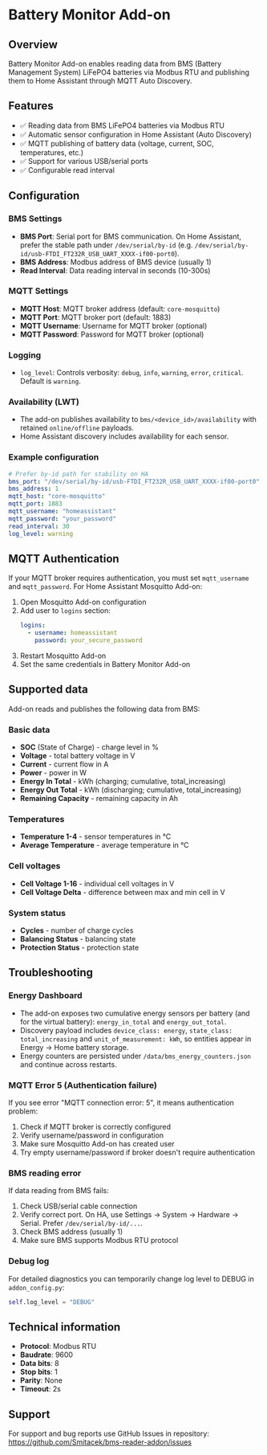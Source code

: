 # Battery Monitor Add-on

## Overview

Battery Monitor Add-on enables reading data from BMS (Battery Management System) LiFePO4 batteries via Modbus RTU and publishing them to Home Assistant through MQTT Auto Discovery.

## Features

- ✅ Reading data from BMS LiFePO4 batteries via Modbus RTU
- ✅ Automatic sensor configuration in Home Assistant (Auto Discovery)
- ✅ MQTT publishing of battery data (voltage, current, SOC, temperatures, etc.)
- ✅ Support for various USB/serial ports
- ✅ Configurable read interval

## Configuration

### BMS Settings

- **BMS Port**: Serial port for BMS communication. On Home Assistant, prefer the stable path under `/dev/serial/by-id` (e.g. `/dev/serial/by-id/usb-FTDI_FT232R_USB_UART_XXXX-if00-port0`).
- **BMS Address**: Modbus address of BMS device (usually 1)
- **Read Interval**: Data reading interval in seconds (10-300s)

### MQTT Settings

- **MQTT Host**: MQTT broker address (default: `core-mosquitto`)
- **MQTT Port**: MQTT broker port (default: 1883)
- **MQTT Username**: Username for MQTT broker (optional)
- **MQTT Password**: Password for MQTT broker (optional)

### Logging

- `log_level`: Controls verbosity: `debug`, `info`, `warning`, `error`, `critical`. Default is `warning`.

### Availability (LWT)

- The add-on publishes availability to `bms/<device_id>/availability` with retained `online/offline` payloads.
- Home Assistant discovery includes availability for each sensor.

### Example configuration

```yaml
# Prefer by-id path for stability on HA
bms_port: "/dev/serial/by-id/usb-FTDI_FT232R_USB_UART_XXXX-if00-port0"
bms_address: 1
mqtt_host: "core-mosquitto"
mqtt_port: 1883
mqtt_username: "homeassistant"
mqtt_password: "your_password"
read_interval: 30
log_level: warning
```

## MQTT Authentication

If your MQTT broker requires authentication, you must set `mqtt_username` and `mqtt_password`. For Home Assistant Mosquitto Add-on:

1. Open Mosquitto Add-on configuration
2. Add user to `logins` section:
   ```yaml
   logins:
     - username: homeassistant
       password: your_secure_password
   ```
3. Restart Mosquitto Add-on
4. Set the same credentials in Battery Monitor Add-on

## Supported data

Add-on reads and publishes the following data from BMS:

### Basic data
- **SOC** (State of Charge) - charge level in %
- **Voltage** - total battery voltage in V
- **Current** - current flow in A
- **Power** - power in W
- **Energy In Total** - kWh (charging; cumulative, total_increasing)
- **Energy Out Total** - kWh (discharging; cumulative, total_increasing)
- **Remaining Capacity** - remaining capacity in Ah

### Temperatures
- **Temperature 1-4** - sensor temperatures in °C
- **Average Temperature** - average temperature in °C

### Cell voltages
- **Cell Voltage 1-16** - individual cell voltages in V
- **Cell Voltage Delta** - difference between max and min cell in V

### System status
- **Cycles** - number of charge cycles
- **Balancing Status** - balancing state
- **Protection Status** - protection state

## Troubleshooting

### Energy Dashboard

- The add-on exposes two cumulative energy sensors per battery (and for the virtual battery): `energy_in_total` and `energy_out_total`.
- Discovery payload includes `device_class: energy`, `state_class: total_increasing` and `unit_of_measurement: kWh`, so entities appear in Energy → Home battery storage.
- Energy counters are persisted under `/data/bms_energy_counters.json` and continue across restarts.

### MQTT Error 5 (Authentication failure)

If you see error "MQTT connection error: 5", it means authentication problem:

1. Check if MQTT broker is correctly configured
2. Verify username/password in configuration
3. Make sure Mosquitto Add-on has created user
4. Try empty username/password if broker doesn't require authentication

### BMS reading error

If data reading from BMS fails:

1. Check USB/serial cable connection
2. Verify correct port. On HA, use Settings → System → Hardware → Serial. Prefer `/dev/serial/by-id/...`.
3. Check BMS address (usually 1)
4. Make sure BMS supports Modbus RTU protocol

### Debug log

For detailed diagnostics you can temporarily change log level to DEBUG in `addon_config.py`:

```python
self.log_level = "DEBUG"
```

## Technical information

- **Protocol**: Modbus RTU
- **Baudrate**: 9600
- **Data bits**: 8
- **Stop bits**: 1
- **Parity**: None
- **Timeout**: 2s

## Support

For support and bug reports use GitHub Issues in repository:
https://github.com/Smitacek/bms-reader-addon/issues
